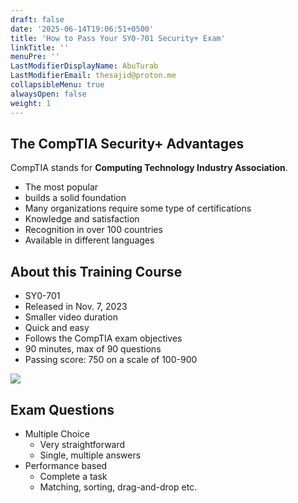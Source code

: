 ```yaml
---
draft: false
date: '2025-06-14T19:06:51+0500'
title: 'How to Pass Your SY0-701 Security+ Exam'
linkTitle: ''
menuPre: ''
LastModifierDisplayName: AbuTurab
LastModifierEmail: thesajid@proton.me
collapsibleMenu: true
alwaysOpen: false
weight: 1
---
```


## The CompTIA Security+ Advantages

CompTIA stands for **Computing Technology Industry Association**.
- The most popular
- builds a solid foundation
- Many organizations require some type of certifications
- Knowledge and satisfaction
- Recognition in over 100 countries
- Available in different languages

## About this Training Course

- SY0-701
- Released in Nov. 7, 2023
- Smaller video duration
- Quick and easy
- Follows the CompTIA exam objectives
- 90 minutes, max of 90 questions
- Passing score: 750 on a scale of 100-900

![](/notes/comptia-sy0-701-security+training-course/how-to-pass-your-sy0-701-security+exam-1.webp)

## Exam Questions

- Multiple Choice
    - Very straightforward
    - Single, multiple answers
- Performance based
    - Complete a task
    - Matching, sorting, drag-and-drop etc.
